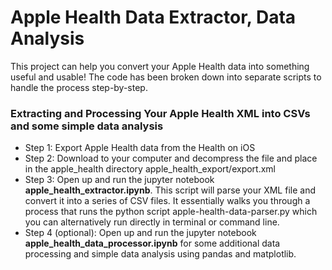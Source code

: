 # Apple Health Data Extractor, Data Analysis

This project can help you convert your Apple Health data into something useful and usable! The code has been broken down into separate scripts to handle the process step-by-step. 


### Extracting and Processing Your Apple Health XML into CSVs and some simple data analysis

- Step 1: Export Apple Health data from the Health on iOS
- Step 2: Download to your computer and decompress the file and place in the apple_health directory apple_health_export/export.xml
- Step 3: Open up and run the jupyter notebook **apple_health_extractor.ipynb**. This script will parse your XML file and convert it into a series of CSV files. It essentially walks you through a process that runs the python script apple-health-data-parser.py which you can alternatively run directly in terminal or command line. 
- Step 4 (optional):  Open up and run the jupyter notebook **apple_health_data_processor.ipynb** for some additional data processing and simple data analysis using pandas and matplotlib. 

